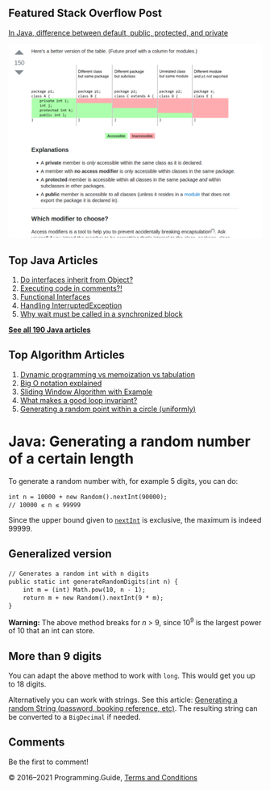 <span class="underline"></span>

<span class="underline"></span>

Featured Stack Overflow Post
----------------------------

[In Java, difference between default, public, protected, and private](https://stackoverflow.com/a/33627846/276052)  
  
[<img src="../images/so-featured-33627846.png" alt="StackOverflow screenshot thumbnail" class="screenshot" />](https://stackoverflow.com/a/33627846/276052)

<span class="underline"></span>

Top Java Articles
-----------------

1.  [Do interfaces inherit from Object?](do-interfaces-inherit-from-object.html)
2.  [Executing code in comments?!](executing-code-in-comments.html)
3.  [Functional Interfaces](functional-interfaces.html)
4.  [Handling InterruptedException](handling-interrupted-exceptions.html)
5.  [Why wait must be called in a synchronized block](why-wait-must-be-in-synchronized.html)

[**See all 190 Java articles**](index.html)

Top Algorithm Articles
----------------------

1.  [Dynamic programming vs memoization vs tabulation](../dynamic-programming-vs-memoization-vs-tabulation.html)
2.  [Big O notation explained](../big-o-notation-explained.html)
3.  [Sliding Window Algorithm with Example](../sliding-window-example.html)
4.  [What makes a good loop invariant?](../what-makes-a-good-loop-invariant.html)
5.  [Generating a random point within a circle (uniformly)](../random-point-within-circle.html)

Java: Generating a random number of a certain length
====================================================

To generate a random number with, for example 5 digits, you can do:

    int n = 10000 + new Random().nextInt(90000);
    // 10000 ≤ n ≤ 99999

Since the upper bound given to [`nextInt`](https://docs.oracle.com/javase/8/docs/api/java/util/Random.html#nextInt-int-) is exclusive, the maximum is indeed 99999.

Generalized version
-------------------

    // Generates a random int with n digits
    public static int generateRandomDigits(int n) {
        int m = (int) Math.pow(10, n - 1);
        return m + new Random().nextInt(9 * m);
    }

**Warning:** The above method breaks for *n* &gt; 9, since 10<sup>9</sup> is the largest power of 10 that an int can store.

More than 9 digits
------------------

You can adapt the above method to work with `long`. This would get you up to 18 digits.

Alternatively you can work with strings. See this article: [Generating a random String (password, booking reference, etc)](generating-a-random-string.html). The resulting string can be converted to a `BigDecimal` if needed.

Comments
--------

Be the first to comment!

© 2016–2021 Programming.Guide, [Terms and Conditions](../terms-and-conditions.html)
